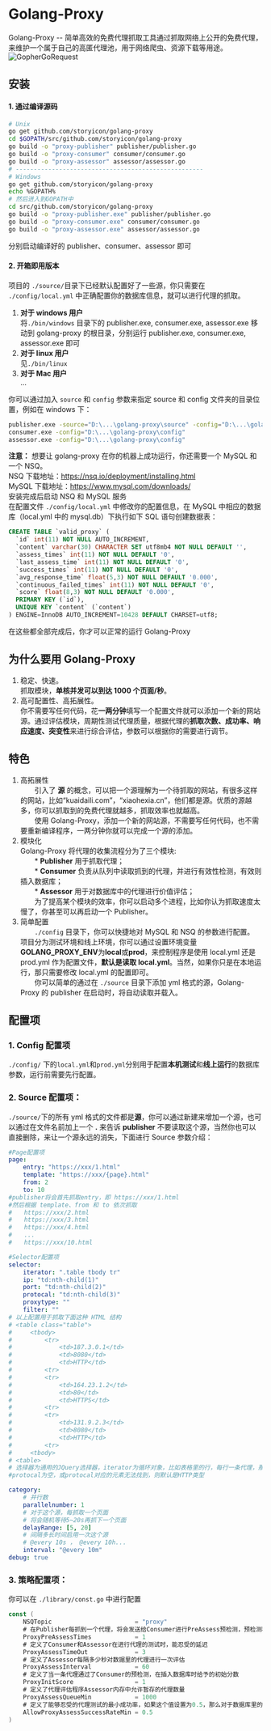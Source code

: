 # Golang-Proxy

Golang-Proxy -- 简单高效的免费代理抓取工具通过抓取网络上公开的免费代理，来维护一个属于自己的高匿代理池，用于网络爬虫、资源下载等用途。
![GopherGoRequest](https://raw.githubusercontent.com/parnurzeal/gorequest/gh-pages/images/Gopher_GoRequest_400x300.jpg)

## 安装

#### 1. 通过编译源码

```bash
# Unix
go get github.com/storyicon/golang-proxy
cd $GOPATH/src/github.com/storyicon/golang-proxy
go build -o "proxy-publisher" publisher/publisher.go
go build -o "proxy-consumer" consumer/consumer.go
go build -o "proxy-assessor" assessor/assessor.go
# ----------------------------------------------------
# Windows
go get github.com/storyicon/golang-proxy
echo %GOPATH%
# 然后进入到GOPATH中
cd src/github.com/storyicon/golang-proxy
go build -o "proxy-publisher.exe" publisher/publisher.go
go build -o "proxy-consumer.exe" consumer/consumer.go
go build -o "proxy-assessor.exe" assessor/assessor.go
```

分别启动编译好的 publisher、consumer、assessor 即可

#### 2. 开箱即用版本

项目的 `./source/`目录下已经默认配置好了一些源，你只需要在 `./config/local.yml` 中正确配置你的数据库信息，就可以进行代理的抓取。

1.  **对于 windows 用户**  
    将`./bin/windows` 目录下的 publisher.exe, consumer.exe, assessor.exe 移动到 golang-proxy 的根目录，分别运行 publisher.exe, consumer.exe, assessor.exe 即可
2.  **对于 linux 用户**  
    见`./bin/linux`
3.  **对于 Mac 用户**  
     ...

你可以通过加入 `source` 和 `config` 参数来指定 source 和 config 文件夹的目录位置，例如在 windows 下：

```bash
publisher.exe -source="D:\...\golang-proxy\source" -config="D:\...\golang-proxy\config"
consumer.exe -config="D:\...\golang-proxy\config"
assessor.exe -config="D:\...\golang-proxy\config"
```

**注意：**
想要让 golang-proxy 在你的机器上成功运行，你还需要一个 MySQL 和一个 NSQ。  
NSQ 下载地址：https://nsq.io/deployment/installing.html  
MySQL 下载地址：https://www.mysql.com/downloads/  
安装完成后启动 NSQ 和 MySQL 服务  
在配置文件 `./config/local.yml` 中修改你的配置信息，在 MySQL 中相应的数据库（local.yml 中的 mysql.db）下执行如下 SQL 语句创建数据表：

```sql
CREATE TABLE `valid_proxy` (
  `id` int(11) NOT NULL AUTO_INCREMENT,
  `content` varchar(30) CHARACTER SET utf8mb4 NOT NULL DEFAULT '',
  `assess_times` int(11) NOT NULL DEFAULT '0',
  `last_assess_time` int(11) NOT NULL DEFAULT '0',
  `success_times` int(11) NOT NULL DEFAULT '0',
  `avg_response_time` float(5,3) NOT NULL DEFAULT '0.000',
  `continuous_failed_times` int(11) NOT NULL DEFAULT '0',
  `score` float(8,3) NOT NULL DEFAULT '0.000',
  PRIMARY KEY (`id`),
  UNIQUE KEY `content` (`content`)
) ENGINE=InnoDB AUTO_INCREMENT=10428 DEFAULT CHARSET=utf8;
```

在这些都全部完成后，你才可以正常的运行 Golang-Proxy

## 为什么要用 Golang-Proxy

1.  稳定、快速。  
    抓取模块，**单核并发可以到达 1000 个页面/秒**。
2.  高可配置性、高拓展性。  
    你不需要写任何代码，花**一两分钟**填写一个配置文件就可以添加一个新的网站源。通过评估模块，周期性测试代理质量，根据代理的**抓取次数、成功率、响应速度、突变性**来进行综合评估，参数可以根据你的需要进行调节。

## 特色

1.  高拓展性  
    　　引入了 **源** 的概念，可以把一个源理解为一个待抓取的网站，有很多这样的网站，比如“kuaidaili.com”，“xiaohexia.cn”，他们都是源。优质的源越多，你可以抓取到的免费代理就越多，抓取效率也就越高。  
    　　使用 Golang-Proxy，添加一个新的网站源，不需要写任何代码，也不需要重新编译程序，一两分钟你就可以完成一个源的添加。
2.  模块化  
    Golang-Proxy 将代理的收集流程分为了三个模块:  
    　　* **Publisher** 用于抓取代理；  
    　　* **Consumer** 负责从队列中读取抓到的代理，并进行有效性检测，有效则插入数据库；  
    　　\* **Assessor** 用于对数据库中的代理进行价值评估；  
    　　为了提高某个模块的效率，你可以启动多个进程，比如你认为抓取速度太慢了，你甚至可以再启动一个 Publisher。
3.  简单配置  
    　　`./config` 目录下，你可以快捷地对 MySQL 和 NSQ 的参数进行配置。  
    项目分为测试环境和线上环境，你可以通过设置环境变量**GOLANG_PROXY_ENV**为**local**或**prod**，来控制程序是使用 local.yml 还是 prod.yml 作为配置文件，**默认是读取 local.yml**。当然，如果你只是在本地运行，那只需要修改 local.yml 的配置即可。  
    　　你可以简单的通过在 `./source` 目录下添加 yml 格式的源，Golang-Proxy 的 publisher 在启动时，将自动读取并载入。

## 配置项

### 1. Config 配置项

`./config/` 下的`local.yml`和`prod.yml`分别用于配置**本机测试**和**线上运行**的数据库参数，运行前需要先行配置。

### 2. Source 配置项：

`./source/`下的所有 yml 格式的文件都是**源**，你可以通过新建来增加一个源，也可以通过在文件名前加上一个 **.** 来告诉 **publisher** 不要读取这个源，当然你也可以直接删除，来让一个源永远的消失，下面进行 Source 参数介绍：

```yml
#Page配置项
page:
    entry: "https://xxx/1.html"
    template: "https://xxx/{page}.html"
    from: 2
    to: 10
#publisher将会首先抓取entry，即 https://xxx/1.html
#然后根据 template、from 和 to 依次抓取
#　　https://xxx/2.html
#　　https://xxx/3.html
#　　https://xxx/4.html
#　　...
#　　https://xxx/10.html
```

```yml
#Selector配置项
selector:
    iterator: ".table tbody tr"
    ip: "td:nth-child(1)"
    port: "td:nth-child(2)"
    protocal: "td:nth-child(3)"
    proxytype: ""
    filter: ""
# 以上配置用于抓取下面这种 HTML 结构
# <table class="table">
#     <tbody>
#         <tr>
#             <td>187.3.0.1</td>
#             <td>8080</td>
#             <td>HTTP</td>
#         <tr>
#         <tr>
#             <td>164.23.1.2</td>
#             <td>80</td>
#             <td>HTTPS</td>
#         <tr>
#         <tr>
#             <td>131.9.2.3</td>
#             <td>8080</td>
#             <td>HTTP</td>
#         <tr>
#     <tbody>
# <table>
# 选择器为通用的JQuery选择器，iterator为循环对象，比如表格里的行，每行一条代理，那这个行的选择器就是iterator，而ip、port、protocal则是在iterator选择器的基础上进行子元素的查找。至于proxytype和filter忽略即可，这两个参数是为将来的功能拓展预留的项目。
#protocal为空，或protocal对应的元素无法找到，则默认是HTTP类型
```

```yml
category:
    # 并行数
    parallelnumber: 1
    # 对于这个源，每抓取一个页面
    # 将会随机等待5~20s再抓下一个页面
    delayRange: [5, 20]
    # 间隔多长时间启用一次这个源
    # @every 10s ， @every 10h...
    interval: "@every 10m"
debug: true
```

### 3. 策略配置项：

你可以在 `./library/const.go` 中进行配置

```go
const (
	NSQTopic                       = "proxy"
	# 在Publisher每抓到一个代理，将会发送给Consumer进行PreAssess预检测，预检测程序将使用这个代理会访问httpbin.org，通过的才会插入到数据库，ProxyPreAssessTimes定义了访问时允许的trytimes次数
	ProxyPreAssessTimes            = 1
	# 定义了Consumer和Assessor在进行代理的测试时，能忍受的延迟
	ProxyAssessTimeOut             = 3
	# 定义了Assessor每隔多少秒对数据里的代理进行一次评估
	ProxyAssessInterval            = 60
	# 定义了当一条代理通过了Consumer的预检测，在插入数据库时给予的初始分数
	ProxyInitScore                 = 1
	# 定义了代理评估程序Assessor内存中允许暂存的代理数量
	ProxyAssessQueueMin            = 1000
	# 定义了能够忍受的代理测试的最小成功率，如果这个值设置为0.5，那么对于数据库里的每条代理，从概率上可以保证每使用两次，有一次可以成功。如果是0.8，则保证数据库中的每条代理都有80%的使用成功率
	AllowProxyAssessSuccessRateMin = 0.5
)
```
